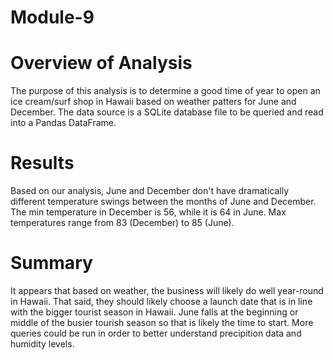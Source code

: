# Module-9

# Overview of Analysis
The purpose of this analysis is to determine a good time of year to open an ice cream/surf shop in Hawaii based on weather patters for June and December.
The data source is a SQLite database file to be queried and read into a Pandas DataFrame.

# Results
Based on our analysis, June and December don't have dramatically different temperature swings between the months of June and December. The min temperature in December is 56, while it is 64 in June. Max temperatures range from 83 (December) to 85 (June).

# Summary
It appears that based on weather, the business will likely do well year-round in Hawaii. That said, they should likely choose a launch date that is in line with the bigger tourist season in Hawaii. June falls at the beginning or middle of the busier tourish season so that is likely the time to start. More queries could be run in order to better understand precipition data and humidity levels. 
